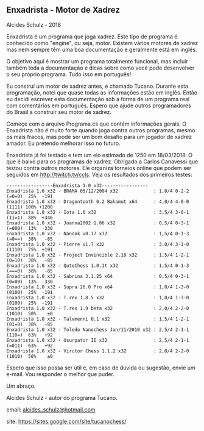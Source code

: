 Enxadrista - Motor de Xadrez
----------------------------

Alcides Schulz - 2018

Enxadrista é um programa que joga xadrez. Este tipo de programa
é conhecido como "engine", ou seja, motor. Existem vários motores de xadrez
mas nem sempre têm uma boa documentação e geralmente está em inglês.

O objetivo aqui é mostrar um programa totalmente funcional, mas incluir
também toda a documentação e dicas sobre como você pode desenvolver o seu
próprio programa. Tudo isso em português!

Eu construí um motor de xadrez antes, é chamado Tucano. Durante esta programação, 
notei que quase todas as informações estão em inglês. Então eu decidi escrever
esta documentação sob a forma de um programa real com comentários em português. 
Espero que ajude outros programadores do Brasil a construir seu motor de xadrez.

Começe com o arquivo Programa.cs que contém informações gerais.
O Enxadrista não é muito forte quando joga contra outros programas, mesmo os mais 
fracos, mas pode ser um bom desafio para um jogador de xadrez amador.
Eu pretendo melhorar isso no futuro.

Enxadrista já foi testado e tem um elo estimado de 1250 em 18/03/2018. O que é baixo 
para os programas de xadrez. Obrigado a Carlos Canavessi que testou contra outros motores. 
Ele organiza torneios online que podem ser seguidos em http://twitch.tv/ccls.
Veja os resultados dos primeiros testes:

    -----------------Enxadrista 1.0 x32----------------- 
    Enxadrista 1.0 x32 - BRAMA 05/12/2004 x32             : 1,0/4 0-2-2 (=0=0)  25%  -191 
    Enxadrista 1.0 x32 - Dragontooth 0.2 Bahamut x64      : 4,0/4 4-0-0 (1111) 100% +1200 
    Enxadrista 1.0 x32 - Iota 1.0 x32                     : 3,5/4 3-0-1 (11=1)  88%  +346 
    Enxadrista 1.0 x32 - Joanna2002 1.06 x32              : 0,5/4 0-3-1 (=000)  13%  -330 
    Enxadrista 1.0 x32 - Nanook v0.17 x32                 : 1,5/4 0-1-3 (=0==)  38%   -85 
    Enxadrista 1.0 x32 - Pierre v1.7 x32                  : 3,0/4 3-1-0 (1110)  75%  +191 
    Enxadrista 1.0 x32 - Project Invincible 2.10 x32      : 1,5/4 1-2-1 (0=10)  38%   -85 
    Enxadrista 1.0 x32 - QuteChess 1.0.1t x32             : 1,5/4 0-1-3 (===0)  38%   -85 
    Enxadrista 1.0 x32 - Sabrina 3.1.25 x64               : 0,5/4 0-3-1 (0=00)  13%  -330 
    Enxadrista 1.0 x32 - Supra 26.0 Pro x64               : 1,0/4 1-3-0 (0100)  25%  -191 
    Enxadrista 1.0 x32 - T.rex 1.8.5 x32                  : 1,0/4 1-3-0 (0100)  25%  -191 
    Enxadrista 1.0 x32 - T.rex 1.9 beta x32               : 2,0/4 2-2-0 (1010)  50%    ±0 
    Enxadrista 1.0 x32 - Talvmenni 0.1 x32                : 1,5/4 1-2-1 (01=0)  38%   -85 
    Enxadrista 1.0 x32 - Toledo Nanochess Jan/11/2010 x32 : 2,5/4 2-1-1 (110=)  63%   +92 
    Enxadrista 1.0 x32 - Usurpator II x32                 : 2,5/4 2-1-1 (=011)  63%   +92 
    Enxadrista 1.0 x32 - Virutor Chess 1.1.2 x32          : 2,0/4 2-2-0 (1010)  50%    ±0

Espero que isso possa ser útil e, em caso de dúvida ou sugestão, envie um e-mail.
Vou responder o melhor que puder.

Um abraço.

Alcides Schulz - autor do programa Tucano.

email: alcides_schulz@hotmail.com

site: https://sites.google.com/site/tucanochess/
